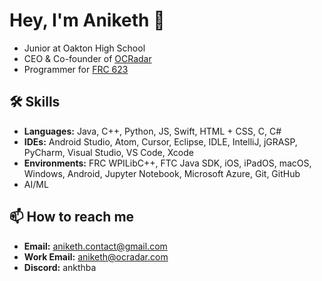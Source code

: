 # Hey, I'm Aniketh 👋
- Junior at Oakton High School
- CEO & Co-founder of [OCRadar](https://github.com/OCRadar)
- Programmer for [FRC 623](https://github.com/CougarProgramming623)

## 🛠 Skills
- **Languages:** Java, C++, Python, JS, Swift, HTML + CSS, C, C#
- **IDEs:** Android Studio, Atom, Cursor, Eclipse, IDLE, IntelliJ, jGRASP, PyCharm, Visual Studio, VS Code, Xcode
- **Environments:** FRC WPILibC++, FTC Java SDK, iOS, iPadOS, macOS, Windows, Android, Jupyter Notebook, Microsoft Azure, Git, GitHub
- AI/ML

## 📫 How to reach me
- **Email:** [aniketh.contact@gmail.com](mailto:aniketh.contact@gmail.com)
- **Work Email:** [aniketh@ocradar.com](mailto:aniketh@ocradar.com)
- **Discord:** ankthba

